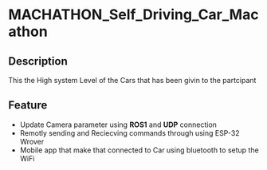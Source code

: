 # MACHATHON_Self_Driving_Car_Macathon
## Description
This the High system Level of the Cars that has been givin to the partcipant
## Feature
- Update Camera parameter using **ROS1** and **UDP** connection
- Remotly sending and Reciecving commands through using ESP-32 Wrover
- Mobile app that make that connected to Car using bluetooth to setup the WiFi
